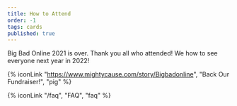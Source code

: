 ```yaml
---
title: How to Attend
order: -1
tags: cards
published: true
---
```

Big Bad Online 2021 is over. Thank you all who attended! We how to see everyone next year in 2022!

{% iconLink "https://www.mightycause.com/story/Bigbadonline", "Back Our Fundraiser!", "pig" %}

{% iconLink "/faq", "FAQ", "faq" %}